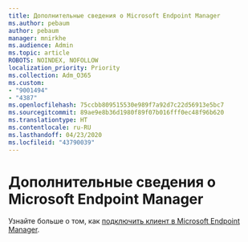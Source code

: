 ```yaml
---
title: Дополнительные сведения о Microsoft Endpoint Manager
ms.author: pebaum
author: pebaum
manager: mnirkhe
ms.audience: Admin
ms.topic: article
ROBOTS: NOINDEX, NOFOLLOW
localization_priority: Priority
ms.collection: Adm_O365
ms.custom:
- "9001494"
- "4387"
ms.openlocfilehash: 75ccbb809515530e989f7a92d7c22d56913e5bc7
ms.sourcegitcommit: 89ae9e8b36d1980f89f07b016fff0ec48f96b620
ms.translationtype: HT
ms.contentlocale: ru-RU
ms.lasthandoff: 04/23/2020
ms.locfileid: "43790039"
---
```

# <a name="learn-more-about-microsoft-endpoint-manager"></a>Дополнительные сведения о Microsoft Endpoint Manager

Узнайте больше о том, как [подключить клиент в Microsoft Endpoint Manager](https://docs.microsoft.com/configmgr/tenant-attach/).
